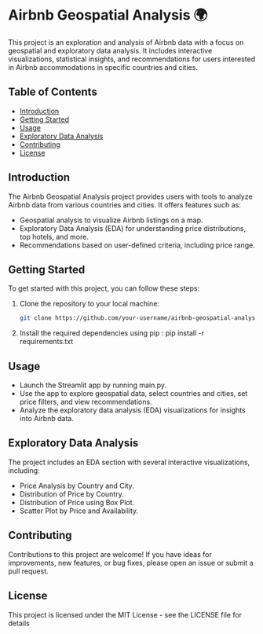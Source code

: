 # Airbnb Geospatial Analysis 🌍

This project is an exploration and analysis of Airbnb data with a focus on geospatial and exploratory data analysis. It includes interactive visualizations, statistical insights, and recommendations for users interested in Airbnb accommodations in specific countries and cities.

## Table of Contents

- [Introduction](#introduction)
- [Getting Started](#getting-started)
- [Usage](#usage)
- [Exploratory Data Analysis](#exploratory-data-analysis)
- [Contributing](#contributing)
- [License](#license)

## Introduction

The Airbnb Geospatial Analysis project provides users with tools to analyze Airbnb data from various countries and cities. It offers features such as:

- Geospatial analysis to visualize Airbnb listings on a map.
- Exploratory Data Analysis (EDA) for understanding price distributions, top hotels, and more.
- Recommendations based on user-defined criteria, including price range.

## Getting Started
To get started with this project, you can follow these steps:

1. Clone the repository to your local machine:

   ```bash
   git clone https://github.com/your-username/airbnb-geospatial-analysis.git
2. Install the required dependencies using pip : pip install -r requirements.txt

## Usage
- Launch the Streamlit app by running main.py.
- Use the app to explore geospatial data, select countries and cities, set price filters, and view recommendations.
- Analyze the exploratory data analysis (EDA) visualizations for insights into Airbnb data.

## Exploratory Data Analysis
The project includes an EDA section with several interactive visualizations, including:

- Price Analysis by Country and City.
- Distribution of Price by Country.
- Distribution of Price using Box Plot.
- Scatter Plot by Price and Availability.

## Contributing
Contributions to this project are welcome! If you have ideas for improvements, new features, or bug fixes, please open an issue or submit a pull request.

## License
This project is licensed under the MIT License - see the LICENSE file for details

